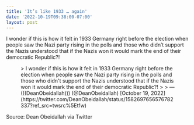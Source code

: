 ```yaml
---
title: 'It’s like 1933 … again'
date: '2022-10-19T09:38:00-07:00'
layout: post
---
```


I wonder if this is how it felt in 1933 Germany right before the election when people saw the Nazi party rising in the polls and those who didn’t support the Nazis understood that if the Nazis won it would mark the end of their democratic Republic?!

<figure class="wp-block-embed is-type-rich is-provider-twitter wp-block-embed-twitter"><div class="wp-block-embed__wrapper">> I wonder if this is how it felt in 1933 Germany right before the election when people saw the Nazi party rising in the polls and those who didn't support the Nazis understood that if the Nazis won it would mark the end of their democratic Republic?!
> 
> — (((DeanObeidallah))) (@DeanObeidallah) [October 19, 2022](https://twitter.com/DeanObeidallah/status/1582697656576782337?ref_src=twsrc%5Etfw)

<script async="" charset="utf-8" src="https://platform.twitter.com/widgets.js"></script></div></figure>Source: Dean Obeidallah via Twitter